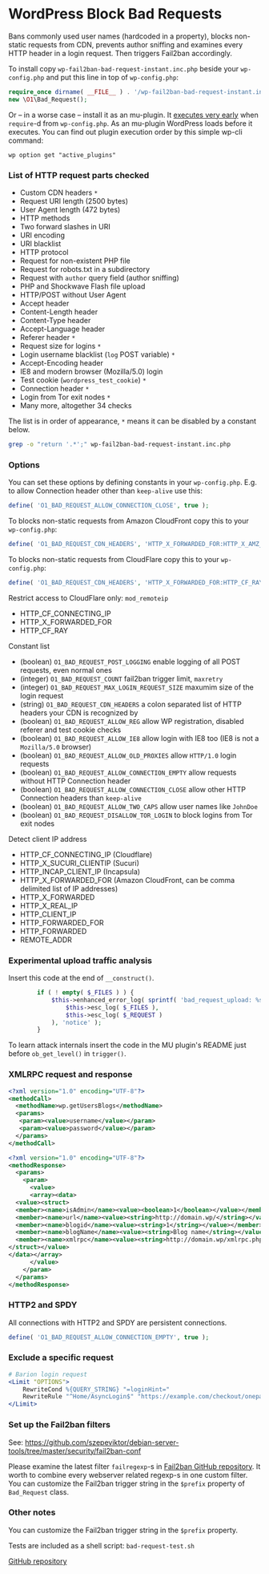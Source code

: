 # WordPress Block Bad Requests

Bans commonly used user names (hardcoded in a property), blocks non-static requests from CDN,
prevents author sniffing and examines every HTTP header in a login request.
Then triggers Fail2ban accordingly.

To install copy `wp-fail2ban-bad-request-instant.inc.php` beside your `wp-config.php` and put this line in top of `wp-config.php`:

```php
require_once dirname( __FILE__ ) . '/wp-fail2ban-bad-request-instant.inc.php';
new \O1\Bad_Request();
```

Or – in a worse case – install it as an mu-plugin.
It [executes very early](https://wordpress.org/plugins/whats-running/) when `require`-d from `wp-config.php`.
As an mu-plugin WordPress loads before it executes.
You can find out plugin execution order by this simple wp-cli command:

```
wp option get "active_plugins"
```

### List of HTTP request parts checked

- Custom CDN headers `*`
- Request URI length (2500 bytes)
- User Agent length (472 bytes)
- HTTP methods
- Two forward slashes in URI
- URI encoding
- URI blacklist
- HTTP protocol
- Request for non-existent PHP file
- Request for robots.txt in a subdirectory
- Request with `author` query field (author sniffing)
- PHP and Shockwave Flash file upload
- HTTP/POST without User Agent
- Accept header
- Content-Length header
- Content-Type header
- Accept-Language header
- Referer header `*`
- Request size for logins `*`
- Login username blacklist (`log` POST variable) `*`
- Accept-Encoding header
- IE8 and modern browser (Mozilla/5.0) login
- Test cookie (`wordpress_test_cookie`) `*`
- Connection header `*`
- Login from Tor exit nodes `*`
- Many more, altogether 34 checks

The list is in order of appearance, `*` means it can be disabled by a constant below.

```bash
grep -o "return '.*';" wp-fail2ban-bad-request-instant.inc.php
```

### Options

You can set these options by defining constants in your `wp-config.php`.
E.g. to allow Connection header other than `keep-alive` use this:

```php
define( 'O1_BAD_REQUEST_ALLOW_CONNECTION_CLOSE', true );
```

To blocks non-static requests from Amazon CloudFront copy this to your `wp-config.php`:

```php
define( 'O1_BAD_REQUEST_CDN_HEADERS', 'HTTP_X_FORWARDED_FOR:HTTP_X_AMZ_CF_ID:HTTP_VIA' );
```

To blocks non-static requests from CloudFlare copy this to your `wp-config.php`:

```php
define( 'O1_BAD_REQUEST_CDN_HEADERS', 'HTTP_X_FORWARDED_FOR:HTTP_CF_RAY:HTTP_CF_CONNECTING_IP' );
```

Restrict access to CloudFlare only: `mod_remoteip`

- HTTP_CF_CONNECTING_IP
- HTTP_X_FORWARDED_FOR
- HTTP_CF_RAY

Constant list

- (boolean) `O1_BAD_REQUEST_POST_LOGGING` enable logging of all POST requests, even normal ones
- (integer) `O1_BAD_REQUEST_COUNT` fail2ban trigger limit, `maxretry`
- (integer) `O1_BAD_REQUEST_MAX_LOGIN_REQUEST_SIZE` maxumim size of the login request
- (string) `O1_BAD_REQUEST_CDN_HEADERS` a colon separated list of HTTP headers your CDN is recognized by
- (boolean) `O1_BAD_REQUEST_ALLOW_REG` allow WP registration, disabled referer and test cookie checks
- (boolean) `O1_BAD_REQUEST_ALLOW_IE8` allow login with IE8 too (IE8 is not a `Mozilla/5.0` browser)
- (boolean) `O1_BAD_REQUEST_ALLOW_OLD_PROXIES` allow `HTTP/1.0` login requests
- (boolean) `O1_BAD_REQUEST_ALLOW_CONNECTION_EMPTY` allow requests without HTTP Connection header
- (boolean) `O1_BAD_REQUEST_ALLOW_CONNECTION_CLOSE` allow other HTTP Connection headers than `keep-alive`
- (boolean) `O1_BAD_REQUEST_ALLOW_TWO_CAPS` allow user names like `JohnDoe`
- (boolean) `O1_BAD_REQUEST_DISALLOW_TOR_LOGIN` to block logins from Tor exit nodes

Detect client IP address

- HTTP_CF_CONNECTING_IP (Cloudflare)
- HTTP_X_SUCURI_CLIENTIP (Sucuri)
- HTTP_INCAP_CLIENT_IP (Incapsula)
- HTTP_X_FORWARDED_FOR (Amazon CloudFront, can be comma delimited list of IP addresses)
- HTTP_X_FORWARDED
- HTTP_X_REAL_IP
- HTTP_CLIENT_IP
- HTTP_FORWARDED_FOR
- HTTP_FORWARDED
- REMOTE_ADDR

### Experimental upload traffic analysis

Insert this code at the end of `__construct()`.

```php
        if ( ! empty( $_FILES ) ) {
            $this->enhanced_error_log( sprintf( 'bad_request_upload: %s, %s',
                $this->esc_log( $_FILES ),
                $this->esc_log( $_REQUEST )
            ), 'notice' );
        }
```

To learn attack internals insert the code in the MU plugin's README just before `ob_get_level()` in `trigger()`.

### XMLRPC request and response

```xml
<?xml version="1.0" encoding="UTF-8"?>
<methodCall>
  <methodName>wp.getUsersBlogs</methodName>
  <params>
   <param><value>username</value></param>
   <param><value>password</value></param>
  </params>
</methodCall>
```

```xml
<?xml version="1.0" encoding="UTF-8"?>
<methodResponse>
  <params>
    <param>
      <value>
      <array><data>
  <value><struct>
  <member><name>isAdmin</name><value><boolean>1</boolean></value></member>
  <member><name>url</name><value><string>http://domain.wp/</string></value></member>
  <member><name>blogid</name><value><string>1</string></value></member>
  <member><name>blogName</name><value><string>Blog name</string></value></member>
  <member><name>xmlrpc</name><value><string>http://domain.wp/xmlrpc.php</string></value></member>
</struct></value>
</data></array>
      </value>
    </param>
  </params>
</methodResponse>
```

### HTTP2 and SPDY

All connections with HTTP2 and SPDY are persistent connections.

```php
define( 'O1_BAD_REQUEST_ALLOW_CONNECTION_EMPTY', true );
```

### Exclude a specific request

```apache
# Barion login request
<Limit "OPTIONS">
    RewriteCond %{QUERY_STRING} "=loginHint="
    RewriteRule "^Home/AsyncLogin$" "https://example.com/checkout/onepage/?" [L]
</Limit>
```

### Set up the Fail2ban filters

See: https://github.com/szepeviktor/debian-server-tools/tree/master/security/fail2ban-conf

Please examine the latest filter `failregexp`-s in
[Fail2ban GitHub repository](https://github.com/fail2ban/fail2ban/blob/master/config/filter.d).
It worth to combine every webserver related regexp-s in one custom filter.
You can customize the Fail2ban trigger string in the `$prefix` property of `Bad_Request` class.

### Other notes

You can customize the Fail2ban trigger string in the `$prefix` property.

Tests are included as a shell script: `bad-request-test.sh`

[GitHub repository](https://github.com/szepeviktor/wordpress-fail2ban)
